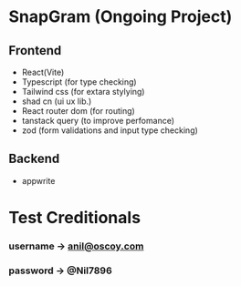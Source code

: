 # SnapGram (Ongoing Project) 


## Frontend

- React(Vite)
- Typescript (for type checking)
- Tailwind css (for extara stylying)
- shad cn (ui ux lib.)
- React router dom (for routing)
- tanstack query (to improve perfomance)
- zod (form validations and input type checking)

## Backend

- appwrite


# Test Creditionals 

### username -> anil@oscoy.com

### password -> @Nil7896